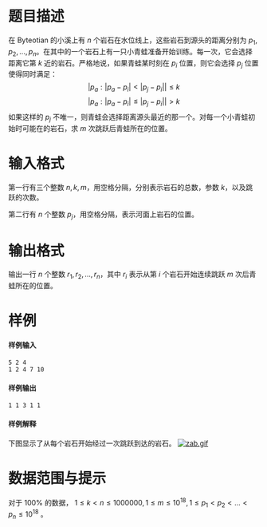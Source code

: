 
# 题目描述

在 Byteotian 的小溪上有 $n$ 个岩石在水位线上，这些岩石到源头的距离分别为 $p_1, p_2, ..., p_n$。在其中的一个岩石上有一只小青蛙准备开始训练。每一次，它会选择距离它第 $k$ 近的岩石。严格地说，如果青蛙某时刻在 $p_i$ 位置，则它会选择 $p_j$ 位置使得同时满足：
$$|{p_a:|p_a-p_i|<|p_j-p_i|}| \le k$$
$$|{p_a:|p_a-p_i|\le|p_j-p_i|}| \gt k$$
如果这样的 $p_j$ 不唯一，则青蛙会选择距离源头最近的那一个。对每一个小青蛙初始时可能在的岩石，求 $m$ 次跳跃后青蛙所在的位置。

# 输入格式

第一行有三个整数 $n,k,m$，用空格分隔，分别表示岩石的总数，参数 $k$，以及跳跃的次数。

第二行有 $n$ 个整数 $p_j$，用空格分隔，表示河面上岩石的位置。

# 输出格式

输出一行 $n$ 个整数 $r_1, r_2, ..., r_n$，其中 $r_i$ 表示从第 $i$ 个岩石开始连续跳跃 $m$ 次后青蛙所在的位置。

# 样例

#### 样例输入
```plain
5 2 4
1 2 4 7 10
```

#### 样例输出
```plain
1 1 3 1 1
```

#### 样例解释
下图显示了从每个岩石开始经过一次跳跃到达的岩石。
[![zab.gif](source/loj/2457/img/aHR0cHM6Ly9pLmxvbGkubmV0LzIwMTgvMDMvMjkvNWFiY2NmMmNlMWUzZS5naWY=.gif)](https://i.loli.net/2018/03/29/5abccf2ce1e3e.gif)

# 数据范围与提示

对于 $100\%$ 的数据， $1 \le k \lt n \le 1000000, 1 \le m \le 10^{18} , 1 \le p_1 \lt p_2 \lt ... \lt p_n \le 10^{18}$ 。

